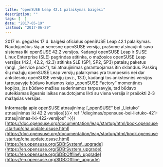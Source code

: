 ```yaml
---
title: "openSUSE Leap 42.1 palaikymas baigėsi"
description: ""
tags: [  ]
date: "2017-05-19"
lastmod: "2017-06-29"
---
```

2017 m. gegužės 17 d. baigėsi oficialus openSUSE Leap 42.1 palaikymas. Naudojančius šią ar senesnę openSUSE versiją, prašome atsinaujinti savo sistemas iki openSUSE 42.2 versijos. Kadangi openSUSE Leap ir SUSE Linux Enterprise (SLE) pagrindas atitinka, o mažosios openSUSE Leap versijos (42.1, 42.2, 42.3) atitinka SLE (SP1, SP2, SP3) pataisų paketus (angl. „Service pack“), tai atnaujinimas garantuojamas itin sklandus. Paskirų šių mažųjų openSUSE Leap versijų palaikymas yra trumpesnis nei dar ankstesnių openSUSE versijų (pvz., 13.1), kadangi tos ankstesnės versijos tarpusavyje būdavo kuriamos kaip „openSUSE Factory“ momentinės kopijos, jos būdavo mažiau suderinamos tarpusavyje, tad būdavo suteikiamas ilgesnis laikas naudotojams likti su viena versija ir prašokti 2-3 mažąsias versijas.

Informacija apie openSUSE atnaujinimą:
[„openSUSE“ bei „Lietuko“ atnaujinimas iki 42.2 versijos]({{< ref "/diegimas/opensuse-bei-lietuko-421-atnaujinimas-iki-422-versijos" >}}) 
[https://doc.opensuse.org/documentation/leap/startup/html/book.opensuse.startup/cha.update.osuse.html](https://doc.opensuse.org/documentation/leap/startup/html/book.opensuse.startup/cha.update.osuse.html)
[https://en.opensuse.org/SDB:System\_upgrade](https://en.opensuse.org/SDB:System_upgrade)
[https://en.opensuse.org/SDB:Offline\_upgrade](https://en.opensuse.org/SDB:Offline_upgrade)

